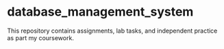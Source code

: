 # database_management_system
This repository contains assignments, lab tasks, and independent practice as part my coursework.
